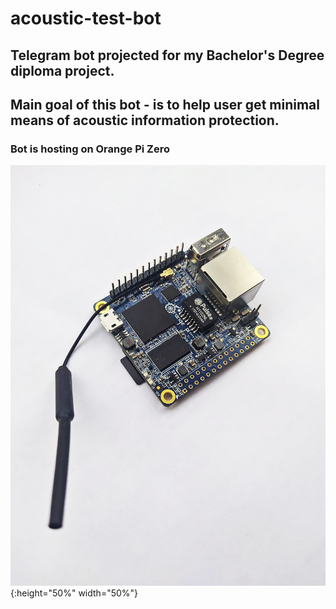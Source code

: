 # acoustic-test-bot

## Telegram bot projected for my Bachelor's Degree diploma project.

## Main goal of this bot - is to help user get minimal means of acoustic information protection.

### Bot is hosting on Orange Pi Zero
![Orange Pi Zero](/resources/Orange_Pi_Zero.jpg){:height="50%" width="50%"}

